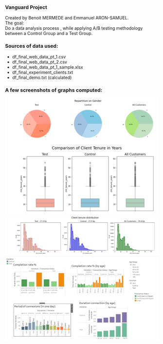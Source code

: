 ### Vanguard Project<br>

Created by Benoit MERMEDE and Emmanuel ARON-SAMUEL.<br>
The goal:<br>
Do a data analysis process , while applying A/B testing methodology between a Control Group and a Test Group.<br>

### Sources of data used:<br>
- df_final_web_data_pt_1.csv  <br>
- df_final_web_data_pt_2.csv  <br>
- df_final_web_data_pt_1_sample.xlsx  <br>
- df_final_experiment_clients.txt
- df_final_demo.txt (calculated)

### A few screenshots of graphs computed: <br>

![repartition on gender](images/repartition_on_gender.png)  
![client_tenure_in_years](images/client_tenure_in_years.png) 
![client_tenure_distribution](images/client_tenure_distribution.png) 
![tableau_dashboard](images/tableau_dashboard.png) 

